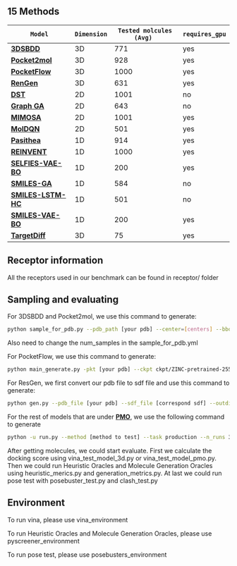 
## 15 Methods


|                  `Model`                                                                                        | `Dimension` | `Tested molcules (Avg) `   | `requires_gpu` |
|-----------------------------------------------------------------------------------------------------------|------------|-----------------------------------------------|---------|
| **[3DSBDD](https://arxiv.org/abs/2203.10446)**                              | 3D      |  771          |    yes     |
| **[Pocket2mol](https://pubs.acs.org/doi/10.1021/acs.jcim.8b00839)**                                       | 3D     | 928          |    yes     |
| **[PocketFlow](https://arxiv.org/abs/2205.07249)**               | 3D    | 1000          |    yes    |
| **[RenGen](https://www.nature.com/articles/s42256-023-00712-7)**                                             | 3D    |  631          |    yes     |
| **[DST](https://arxiv.org/abs/2109.10469)**                      | 2D       |  1001          |    no     |
| **[Graph GA](https://pubs.rsc.org/en/content/articlelanding/2019/sc/c8sc05372c)**                                 | 2D     | 643          |    no    |
| **[MIMOSA](https://arxiv.org/abs/2010.02318)**                                                   | 2D     |  1001          |    yes     |
| **[MolDQN](https://arxiv.org/abs/1810.08678)**                                | 2D    |  501          |    yes    |
| **[Pasithea](https://arxiv.org/abs/2012.09712)**                                                   | 1D     |  914          |    yes     |
| **[REINVENT](https://jcheminf.biomedcentral.com/articles/10.1186/s13321-017-0235-x)**                                                  | 1D    |  1000          |    yes     |
| **[SELFIES-VAE-BO](https://arxiv.org/abs/1610.02415)**                                                   | 1D   | 200          |    yes     |
| **[SMILES-GA](https://arxiv.org/abs/1804.02134)**                                                          | 1D     |  584          |    no    |
| **[SMILES-LSTM-HC](https://arxiv.org/abs/1811.09621)**                                             | 1D     | 501          |    no    |
| **[SMILES-VAE-BO](https://arxiv.org/abs/1610.02415)**                                                 | 1D    | 200          |    yes     | 
| **[TargetDiff](https://arxiv.org/abs/2303.03543)**                                                    | 3D     | 75          |    yes     |



## Receptor information

All the receptors used in our benchmark can be found in receptor/ folder

## Sampling and evaluating

For 3DSBDD and Pocket2mol, we use this command to generate:

```bash
python sample_for_pdb.py --pdb_path [your pdb] --center=[centers] --bbox_size [box size] --outdir [your outdir]
```

Also need to change the num_samples in the sample_for_pdb.yml

For PocketFlow, we use this command to generate:

```bash
python main_generate.py -pkt [your pdb] --ckpt ckpt/ZINC-pretrained-255000.pt -n 1000 -d cuda:0 --root_path [your outdir] --name [pdb name] -at 1.0 -bt 1.0 --max_atom_num 35 -ft 0.5 -cm True --with_print True
```

For ResGen, we first convert our pdb file to sdf file and use this command to generate:

```bash
python gen.py --pdb_file [your pdb] --sdf_file [correspond sdf] --outdir [your outdir]
```

For the rest of models that are under **[PMO](https://github.com/wenhao-gao/mol_opt)**, we use the following command to generate

```bash
python -u run.py --method [method to test] --task production --n_runs 3 --wandb offline --max_oracle_calls 5 --custom_docking [your pdb] --custom_docking_config [your pdb config]
```

After getting molecules, we could start evaluate. First we calculate the docking score using vina_test_model_3d.py or vina_test_model_pmo.py. Then we could run Heuristic Oracles and Molecule Generation Oracles using heuristic_merics.py and generation_metrics.py. At last we could run pose test with posebuster_test.py and clash_test.py

## Environment

To run vina, please use vina_environment

To run Heuristic Oracles and Molecule Generation Oracles, please use pyscreener_environment

To run pose test, please use posebusters_environment